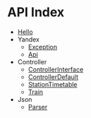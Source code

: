 API Index
=========

* [Hello](Hello.md)
* Yandex
    * [Exception](Yandex-Exception.md)
    * [Api](Yandex-Api.md)
* Controller
    * [ControllerInterface](Controller-ControllerInterface.md)
    * [ControllerDefault](Controller-ControllerDefault.md)
    * [StationTimetable](Controller-StationTimetable.md)
    * [Train](Controller-Train.md)
* Json
    * [Parser](Json-Parser.md)

